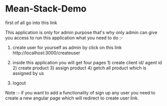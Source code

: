 # Mean-Stack-Demo

first of all go into this link 

This application is only for admin purpose that's why only admin can give you access to run this application what you need to do :-

1) create user for yourself as admin by click on this link 
http://localhost:3000/createuser

2) inside this application you will get four pages 1) create client id/ agent id  2) create product 3) assign product 4) getch all product which is assigned by us
5) logout

Note :- if you want to add a functionality of sign up any user you need to create a new angular page which will redirect to create user link.
